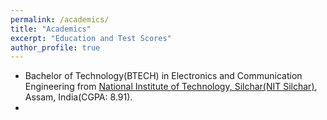 ```yaml
---
permalink: /academics/
title: "Academics"
excerpt: "Education and Test Scores"
author_profile: true
---
```


* Bachelor of Technology(BTECH) in Electronics and Communication Engineering from 
[National Institute of Technology, Silchar(NIT Silchar)](http://www.nits.ac.in/),
Assam, India(CGPA: 8.91).
* 
